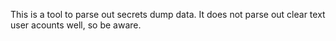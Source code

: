 This is a tool to parse out secrets dump data. It does not parse out clear text user acounts well, so be aware. 
